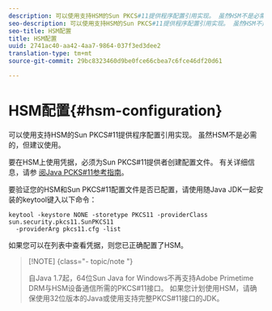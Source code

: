 ```yaml
---
description: 可以使用支持HSM的Sun PKCS#11提供程序配置引用实现。 虽然HSM不是必需的，但建议使用。
seo-description: 可以使用支持HSM的Sun PKCS#11提供程序配置引用实现。 虽然HSM不是必需的，但建议使用。
seo-title: HSM配置
title: HSM配置
uuid: 2741ac40-aa42-4aa7-9864-037f3ed3dee2
translation-type: tm+mt
source-git-commit: 29bc8323460d9be0fce66cbea7c6fce46df20d61

---
```



# HSM配置{#hsm-configuration}

可以使用支持HSM的Sun PKCS#11提供程序配置引用实现。 虽然HSM不是必需的，但建议使用。

要在HSM上使用凭据，必须为Sun PKCS#11提供者创建配置文件。 有关详细信息，请参 [阅Java PCKS#11参考指南](https://docs.oracle.com/javase/1.5.0/docs/guide/security/p11guide.html)。

要验证您的HSM和Sun PKCS#11配置文件是否已配置，请使用随Java JDK一起安装的keytool键入以下命令：

```
keytool -keystore NONE -storetype PKCS11 -providerClass sun.security.pkcs11.SunPKCS11 
  -providerArg pkcs11.cfg -list
```

如果您可以在列表中查看凭据，则您已正确配置了HSM。

>[!NOTE] {class=&quot;- topic/note &quot;}
>
>自Java 1.7起，64位Sun Java for Windows不再支持Adobe Primetime DRM与HSM设备通信所需的PKCS#11接口。 如果您计划使用HSM，请确保使用32位版本的Java或使用支持完整PKCS#11接口的JDK。

